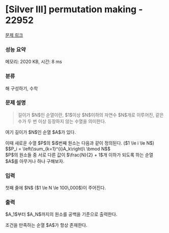 # [Silver III] permutation making - 22952 

[문제 링크](https://www.acmicpc.net/problem/22952) 

### 성능 요약

메모리: 2020 KB, 시간: 8 ms

### 분류

해 구성하기, 수학

### 문제 설명

<blockquote>
<p>길이가 $N$인 순열이란, $1$이상 $N$이하의 자연수 $N$개로 이루어진, 같은 수가 두 번 이상 등장하지 않는 수열을 의미한다. </p>
</blockquote>

<p>여기 길이가 $N$인 순열 $A$가 있다.</p>

<p>이때 새로운 수열 $P$의 $i$번째 원소는 다음과 같이 정의된다. ($1 \le i \le N$)<br>
$$P_i = \left(\sum_{k=1}^{i}A_k\right)\ \bmod N$$<br>
$P$의 원소들 중 서로 다른 값이 $\frac{N}{2} + 1$개 이하가 되도록 하는 순열 $A$를 아무거나 하나 구해보자.</p>

### 입력 

 <p>첫째 줄에 $N$ ($1 \le N \le 100\,000$)이 주어진다.</p>

### 출력 

 <p>$A_1$부터 $A_N$까지의 원소를 공백을 기준으로 출력한다.</p>

<p>조건을 만족하는 순열 $A$가 항상 존재한다.</p>

